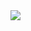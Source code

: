 <a href="#">
  <img align="center" src="https://github-readme-stats.vercel.app/api/top-langs/?username=netromdk&theme=slateorange&langs_count=5&layout=compact&hide=javascript,html,yasnippet,c" />
</a>
